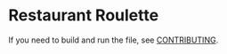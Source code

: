 # Restaurant Roulette

If you need to build and run the file, see [CONTRIBUTING](/doc/CONTRIBUTING.md).
